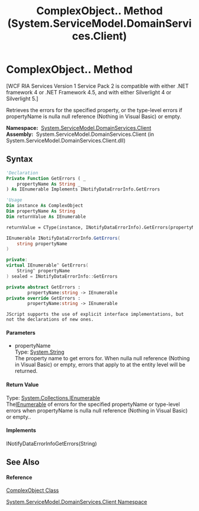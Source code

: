 ﻿---
title: ComplexObject.. Method  (System.ServiceModel.DomainServices.Client)
TOCTitle: . Method
ms:assetid: M:System.ServiceModel.DomainServices.Client.ComplexObject.System#ComponentModel#INotifyDataErrorInfo#GetErrors(System.String)
ms:mtpsurl: https://msdn.microsoft.com/en-us/library/Hh696931(v=VS.91)
ms:contentKeyID: 43157585
ms.date: 01/27/2012
mtps_version: v=VS.91
f1_keywords:
- System.ServiceModel.DomainServices.Client.ComplexObject..
dev_langs:
- CSharp
- JScript
- VB
- FSharp
- c++
api_location:
- System.ServiceModel.DomainServices.Client.dll
api_name:
- System.ServiceModel.DomainServices.Client.ComplexObject.GetErrors
api_type:
- Managed
topic_type:
- apiref
- kbSyntax
product_family_name: VS
ROBOTS: INDEX,FOLLOW
---

# ComplexObject.. Method

\[WCF RIA Services Version 1 Service Pack 2 is compatible with either .NET framework 4 or .NET Framework 4.5, and with either Silverlight 4 or Silverlight 5.\]

Retrieves the errors for the specified property, or the type-level errors if propertyName is nulla null reference (Nothing in Visual Basic) or empty.

**Namespace:**  [System.ServiceModel.DomainServices.Client](ff422479\(v=vs.91\).md)  
**Assembly:**  System.ServiceModel.DomainServices.Client (in System.ServiceModel.DomainServices.Client.dll)

## Syntax

``` vb
'Declaration
Private Function GetErrors ( _
    propertyName As String _
) As IEnumerable Implements INotifyDataErrorInfo.GetErrors
```

``` vb
'Usage
Dim instance As ComplexObject
Dim propertyName As String
Dim returnValue As IEnumerable

returnValue = CType(instance, INotifyDataErrorInfo).GetErrors(propertyName)
```

``` csharp
IEnumerable INotifyDataErrorInfo.GetErrors(
    string propertyName
)
```

``` c++
private:
virtual IEnumerable^ GetErrors(
    String^ propertyName
) sealed = INotifyDataErrorInfo::GetErrors
```

``` fsharp
private abstract GetErrors : 
        propertyName:string -> IEnumerable 
private override GetErrors : 
        propertyName:string -> IEnumerable 
```

``` jscript
JScript supports the use of explicit interface implementations, but not the declarations of new ones.
```

#### Parameters

  - propertyName  
    Type: [System.String](https://msdn.microsoft.com/en-us/library/s1wwdcbf)  
    The property name to get errors for. When nulla null reference (Nothing in Visual Basic) or empty, errors that apply to at the entity level will be returned.  

#### Return Value

Type: [System.Collections.IEnumerable](https://msdn.microsoft.com/en-us/library/h1x9x1b1)  
The[IEnumerable](https://msdn.microsoft.com/en-us/library/h1x9x1b1) of errors for the specified propertyName or type-level errors when propertyName is nulla null reference (Nothing in Visual Basic) or empty..  

#### Implements

INotifyDataErrorInfoGetErrors(String)  

## See Also

#### Reference

[ComplexObject Class](gg277298\(v=vs.91\).md)

[System.ServiceModel.DomainServices.Client Namespace](ff422479\(v=vs.91\).md)


